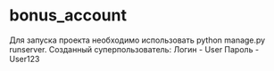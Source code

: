 # bonus_account
Для запуска проекта необходимо использовать python manage.py runserver.
Созданный суперпользователь:
Логин - User
Пароль - User123